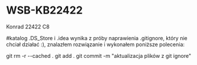# WSB-KB22422

Konrad 22422 C8

#katalog .DS_Store i .idea wynika z próby naprawienia .gitignore, który nie chciał działać :), znalazłem rozwiązanie i wykonałem poniższe polecenia:

git rm -r --cached .
git add .
git commit -m "aktualizacja plików z git ignore"  

